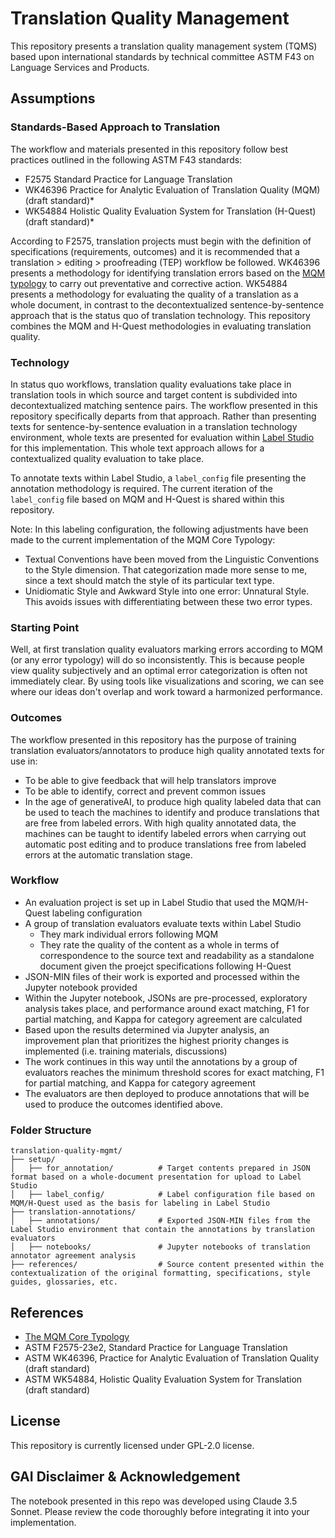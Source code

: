 # Translation Quality Management

This repository presents a translation quality management system (TQMS) based upon international standards by technical committee ASTM F43 on Language Services and Products.

## Assumptions

### Standards-Based Approach to Translation

The workflow and materials presented in this repository follow best practices outlined in the following ASTM F43 standards:

- F2575 Standard Practice for Language Translation
- WK46396 Practice for Analytic Evaluation of Translation Quality (MQM) (draft standard)*
- WK54884 Holistic Quality Evaluation System for Translation (H-Quest) (draft standard)*

According to F2575, translation projects must begin with the definition of specifications (requirements, outcomes) and it is recommended that a translation > editing > proofreading (TEP) workflow be followed. WK46396 presents a methodology for identifying translation errors based on the [MQM typology](https://themqm.org/the-mqm-typology/) to carry out preventative and corrective action. WK54884 presents a methodology for evaluating the quality of a translation as a whole document, in contrast to the decontextualized sentence-by-sentence approach that is the status quo of translation technology. This repository combines the MQM and H-Quest methodologies in evaluating translation quality.

### Technology

In status quo workflows, translation quality evaluations take place in translation tools in which source and target content is subdivided into decontextualized matching sentence pairs. The workflow presented in this repository specifically departs from that approach. Rather than presenting texts for sentence-by-sentence evaluation in a translation technology environment, whole texts are presented for evaluation within [Label Studio](https://labelstud.io) for this implementation. This whole text approach allows for a contextualized quality evaluation to take place.

To annotate texts within Label Studio, a `label_config` file presenting the annotation methodology is required. The current iteration of the `label_config` file based on MQM and H-Quest is shared within this repository.

Note: In this labeling configuration, the following adjustments have been made to the current implementation of the MQM Core Typology:
- Textual Conventions have been moved from the Linguistic Conventions to the Style dimension. That categorization made more sense to me, since a text should match the style of its particular text type.
- Unidiomatic Style and Awkward Style into one error: Unnatural Style. This avoids issues with differentiating between these two error types.

### Starting Point

Well, at first translation quality evaluators marking errors according to MQM (or any error typology) will do so inconsistently. This is because people view quality subjectively and an optimal error categorization is often not immediately clear. By using tools like visualizations and scoring, we can see where our ideas don't overlap and work toward a harmonized performance.

### Outcomes

The workflow presented in this repository has the purpose of training translation evaluators/annotators to produce high quality annotated texts for use in:
- To be able to give feedback that will help translators improve
- To be able to identify, correct and prevent common issues
- In the age of generativeAI, to produce high quality labeled data that can be used to teach the machines to identify and produce translations that are free from labeled errors. With high quality annotated data, the machines can be taught to identify labeled errors when carrying out automatic post editing and to produce translations free from labeled errors at the automatic translation stage.

### Workflow

- An evaluation project is set up in Label Studio that used the MQM/H-Quest labeling configuration
- A group of translation evaluators evaluate texts within Label Studio
  - They mark individual errors following MQM
  - They rate the quality of the content as a whole in terms of correspondence to the source text and readability as a standalone document given the proejct specifications following H-Quest
- JSON-MIN files of their work is exported and processed within the Jupyter notebook provided
- Within the Jupyter notebook, JSONs are pre-processed, exploratory analysis takes place, and performance around exact matching, F1 for partial matching, and Kappa for category agreement are calculated
- Based upon the results determined via Jupyter analysis, an improvement plan that prioritizes the highest priority changes is implemented (i.e. training materials, discussions)
- The work continues in this way until the annotations by a group of evaluators reaches the minimum threshold scores for exact matching, F1 for partial matching, and Kappa for category agreement
- The evaluators are then deployed to produce annotations that will be used to produce the outcomes identified above.

### Folder Structure
```
translation-quality-mgmt/
├── setup/
│   ├── for_annotation/          # Target contents prepared in JSON format based on a whole-document presentation for upload to Label Studio
│   ├── label_config/            # Label configuration file based on MQM/H-Quest used as the basis for labeling in Label Studio
├── translation-annotations/                    
│   ├── annotations/             # Exported JSON-MIN files from the Label Studio environment that contain the annotations by translation evaluators
│   ├── notebooks/               # Jupyter notebooks of translation annotator agreement analysis
├── references/                  # Source content presented within the contextualization of the original formatting, specifications, style guides, glossaries, etc.
```

## References

- [The MQM Core Typology](https://themqm.org/the-mqm-typology/)
- ASTM F2575-23e2, Standard Practice for Language Translation
- ASTM WK46396, Practice for Analytic Evaluation of Translation Quality (draft standard)
- ASTM WK54884, Holistic Quality Evaluation System for Translation (draft standard)

## License
This repository is currently licensed under GPL-2.0 license.

## GAI Disclaimer & Acknowledgement
The notebook presented in this repo was developed using Claude 3.5 Sonnet. Please review the code thoroughly before integrating it into your implementation.

